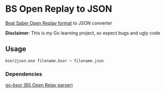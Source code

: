 # BS Open Replay to JSON

[Beat Saber Open Replay format](https://github.com/BeatLeader/BS-Open-Replay) to JSON converter

**Disclaimer**: This is my Go learning project, so expect bugs and ugly code

## Usage

```sh
bsor2json.exe filename.bsor > filename.json
```

### Dependencies

[go-bsor (BS Open Relay parser)](https://github.com/motzel/go-bsor)